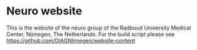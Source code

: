 # Neuro website

This is the website of the neuro group of the Radboud University Medical Center, Nijmegen, The Netherlands. For the build script please see https://github.com/DIAGNijmegen/website-content
